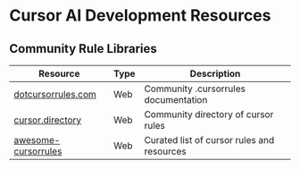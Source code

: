 # Cursor AI Development Resources

## Community Rule Libraries

| Resource | Type | Description |
|----------|------|-------------|
| [dotcursorrules.com](https://dotcursorrules.com/) | Web | Community .cursorrules documentation |
| [cursor.directory](https://cursor.directory/) | Web | Community directory of cursor rules |
| [awesome-cursorrules](https://github.com/PatrickJS/awesome-cursorrules) | Web | Curated list of cursor rules and resources | 